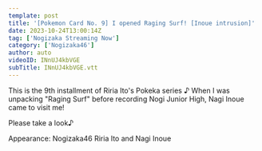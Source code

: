 ```yaml
---
template: post
title: '[Pokemon Card No. 9] I opened Raging Surf! [Inoue intrusion]'
date: 2023-10-24T13:00:14Z
tag: ['Nogizaka Streaming Now']
category: ['Nogizaka46']
author: auto 
videoID: INnUJ4kbVGE
subTitle: INnUJ4kbVGE.vtt
---
```

This is the 9th installment of Riria Ito's Pokeka series ♪
When I was unpacking "Raging Surf" before recording Nogi Junior High, Nagi Inoue came to visit me!

Please take a look♪

Appearance: Nogizaka46 Riria Ito and Nagi Inoue
